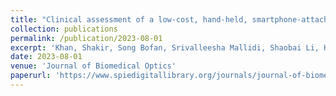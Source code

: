 ```yaml
---
title: "Clinical assessment of a low-cost, hand-held, smartphone-attached intraoral imaging probe for 5-aminolevulinic acid photodynamic therapy monitoring and guidance"
collection: publications
permalink: /publication/2023-08-01
excerpt: 'Khan, Shakir, Song Bofan, Srivalleesha Mallidi, Shaobai Li, Hui Liu, M. A. Bilal Hussain, Shaista Siddiqui et al. "Clinical assessment of a low-cost, hand-held, smartphone-attached intraoral imaging probe for 5-aminolevulinic acid photodynamic therapy monitoring and guidance." Journal of Biomedical Optics 28, no. 8 (2023): 082809-082809.'
date: 2023-08-01
venue: 'Journal of Biomedical Optics'
paperurl: 'https://www.spiedigitallibrary.org/journals/journal-of-biomedical-optics/volume-28/issue-08/082809/Clinical-assessment-of-a-low-cost-hand-held-smartphone-attached/10.1117/1.JBO.28.8.082809.full?SSO=1'
---
```

